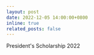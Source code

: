 ```yaml
---
layout: post
date: 2022-12-05 14:00:00+0800
inline: true
related_posts: false
---
```


President's Scholarship 2022
